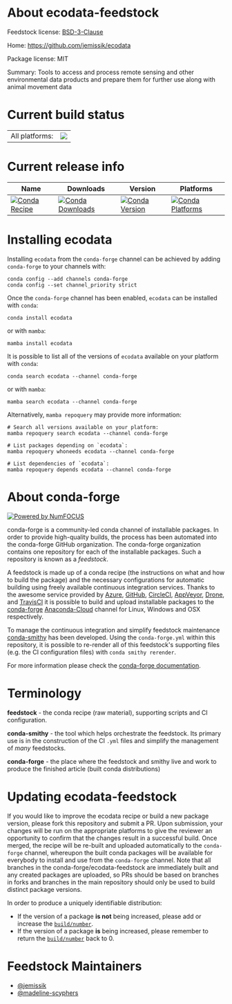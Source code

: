 About ecodata-feedstock
=======================

Feedstock license: [BSD-3-Clause](https://github.com/conda-forge/ecodata-feedstock/blob/main/LICENSE.txt)

Home: https://github.com/jemissik/ecodata

Package license: MIT

Summary: Tools to access and process remote sensing and other environmental
data products and prepare them for further use along with animal movement data


Current build status
====================


<table><tr><td>All platforms:</td>
    <td>
      <a href="https://dev.azure.com/conda-forge/feedstock-builds/_build/latest?definitionId=18766&branchName=main">
        <img src="https://dev.azure.com/conda-forge/feedstock-builds/_apis/build/status/ecodata-feedstock?branchName=main">
      </a>
    </td>
  </tr>
</table>

Current release info
====================

| Name | Downloads | Version | Platforms |
| --- | --- | --- | --- |
| [![Conda Recipe](https://img.shields.io/badge/recipe-ecodata-green.svg)](https://anaconda.org/conda-forge/ecodata) | [![Conda Downloads](https://img.shields.io/conda/dn/conda-forge/ecodata.svg)](https://anaconda.org/conda-forge/ecodata) | [![Conda Version](https://img.shields.io/conda/vn/conda-forge/ecodata.svg)](https://anaconda.org/conda-forge/ecodata) | [![Conda Platforms](https://img.shields.io/conda/pn/conda-forge/ecodata.svg)](https://anaconda.org/conda-forge/ecodata) |

Installing ecodata
==================

Installing `ecodata` from the `conda-forge` channel can be achieved by adding `conda-forge` to your channels with:

```
conda config --add channels conda-forge
conda config --set channel_priority strict
```

Once the `conda-forge` channel has been enabled, `ecodata` can be installed with `conda`:

```
conda install ecodata
```

or with `mamba`:

```
mamba install ecodata
```

It is possible to list all of the versions of `ecodata` available on your platform with `conda`:

```
conda search ecodata --channel conda-forge
```

or with `mamba`:

```
mamba search ecodata --channel conda-forge
```

Alternatively, `mamba repoquery` may provide more information:

```
# Search all versions available on your platform:
mamba repoquery search ecodata --channel conda-forge

# List packages depending on `ecodata`:
mamba repoquery whoneeds ecodata --channel conda-forge

# List dependencies of `ecodata`:
mamba repoquery depends ecodata --channel conda-forge
```


About conda-forge
=================

[![Powered by
NumFOCUS](https://img.shields.io/badge/powered%20by-NumFOCUS-orange.svg?style=flat&colorA=E1523D&colorB=007D8A)](https://numfocus.org)

conda-forge is a community-led conda channel of installable packages.
In order to provide high-quality builds, the process has been automated into the
conda-forge GitHub organization. The conda-forge organization contains one repository
for each of the installable packages. Such a repository is known as a *feedstock*.

A feedstock is made up of a conda recipe (the instructions on what and how to build
the package) and the necessary configurations for automatic building using freely
available continuous integration services. Thanks to the awesome service provided by
[Azure](https://azure.microsoft.com/en-us/services/devops/), [GitHub](https://github.com/),
[CircleCI](https://circleci.com/), [AppVeyor](https://www.appveyor.com/),
[Drone](https://cloud.drone.io/welcome), and [TravisCI](https://travis-ci.com/)
it is possible to build and upload installable packages to the
[conda-forge](https://anaconda.org/conda-forge) [Anaconda-Cloud](https://anaconda.org/)
channel for Linux, Windows and OSX respectively.

To manage the continuous integration and simplify feedstock maintenance
[conda-smithy](https://github.com/conda-forge/conda-smithy) has been developed.
Using the ``conda-forge.yml`` within this repository, it is possible to re-render all of
this feedstock's supporting files (e.g. the CI configuration files) with ``conda smithy rerender``.

For more information please check the [conda-forge documentation](https://conda-forge.org/docs/).

Terminology
===========

**feedstock** - the conda recipe (raw material), supporting scripts and CI configuration.

**conda-smithy** - the tool which helps orchestrate the feedstock.
                   Its primary use is in the construction of the CI ``.yml`` files
                   and simplify the management of *many* feedstocks.

**conda-forge** - the place where the feedstock and smithy live and work to
                  produce the finished article (built conda distributions)


Updating ecodata-feedstock
==========================

If you would like to improve the ecodata recipe or build a new
package version, please fork this repository and submit a PR. Upon submission,
your changes will be run on the appropriate platforms to give the reviewer an
opportunity to confirm that the changes result in a successful build. Once
merged, the recipe will be re-built and uploaded automatically to the
`conda-forge` channel, whereupon the built conda packages will be available for
everybody to install and use from the `conda-forge` channel.
Note that all branches in the conda-forge/ecodata-feedstock are
immediately built and any created packages are uploaded, so PRs should be based
on branches in forks and branches in the main repository should only be used to
build distinct package versions.

In order to produce a uniquely identifiable distribution:
 * If the version of a package **is not** being increased, please add or increase
   the [``build/number``](https://docs.conda.io/projects/conda-build/en/latest/resources/define-metadata.html#build-number-and-string).
 * If the version of a package **is** being increased, please remember to return
   the [``build/number``](https://docs.conda.io/projects/conda-build/en/latest/resources/define-metadata.html#build-number-and-string)
   back to 0.

Feedstock Maintainers
=====================

* [@jemissik](https://github.com/jemissik/)
* [@madeline-scyphers](https://github.com/madeline-scyphers/)

